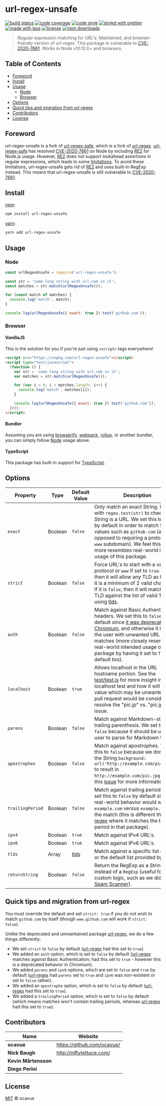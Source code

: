 # url-regex-unsafe

[![build status](https://img.shields.io/travis/com/ocavue/url-regex-unsafe.svg)](https://travis-ci.com/ocavue/url-regex-unsafe)
[![code coverage](https://img.shields.io/codecov/c/github/ocavue/url-regex-unsafe.svg)](https://codecov.io/gh/ocavue/url-regex-unsafe)
[![code style](https://img.shields.io/badge/code_style-XO-5ed9c7.svg)](https://github.com/sindresorhus/xo)
[![styled with prettier](https://img.shields.io/badge/styled_with-prettier-ff69b4.svg)](https://github.com/prettier/prettier)
[![made with lass](https://img.shields.io/badge/made_with-lass-95CC28.svg)](https://lass.js.org)
[![license](https://img.shields.io/github/license/ocavue/url-regex-unsafe.svg)](LICENSE)
[![npm downloads](https://img.shields.io/npm/dt/url-regex-unsafe.svg)](https://npm.im/url-regex-unsafe)

> Regular expression matching for URL's. Maintained, and browser-friendly version of url-regex. This package is vulnerable to [CVE-2020-7661](cve). Works in Node v10.12.0+ and browsers.


## Table of Contents

* [Foreword](#foreword)
* [Install](#install)
* [Usage](#usage)
  * [Node](#node)
  * [Browser](#browser)
* [Options](#options)
* [Quick tips and migration from url-regex](#quick-tips-and-migration-from-url-regex)
* [Contributors](#contributors)
* [License](#license)


## Foreword

url-regex-unsafe is a fork of [url-regex-safe][], which is a fork of [url-regex][]. [url-regex-safe][] has resolved [CVE-2020-7661][cve] on Node by including [RE2][] for Node.js usage. However, [RE2][] does not support lookahead assertions in regular expressions, which leads to some [limitations][url-regex-safe-limitations]. To avoid these limitations, url-regex-unsafe gets rid of [RE2][] and uses built-in RegExp instead. This means that url-regex-unsafe is still vulnerable to [CVE-2020-7661][cve].


## Install

[npm][]:

```sh
npm install url-regex-unsafe
```

[yarn][]:

```sh
yarn add url-regex-unsafe
```


## Usage

### Node

```js
const urlRegexUnsafe = require('url-regex-unsafe');

const str = 'some long string with url.com in it';
const matches = str.match(urlRegexUnsafe());

for (const match of matches) {
  console.log('match', match);
}

console.log(urlRegexUnsafe({ exact: true }).test('github.com'));
```

### Browser

#### VanillaJS

This is the solution for you if you're just using `<script>` tags everywhere!

```html
<script src="https://unpkg.com/url-regex-unsafe"></script>
<script type="text/javascript">
  (function () {
    var str = 'some long string with url.com in it';
    var matches = str.match(urlRegexUnsafe());

    for (var i = 0; i < matches.length; i++) {
      console.log('match', matches[i]);
    }

    console.log(urlRegexUnsafe({ exact: true }).test('github.com'));
  })();
</script>
```

#### Bundler

Assuming you are using [browserify][], [webpack][], [rollup][], or another bundler, you can simply follow [Node](#node) usage above.

#### TypeScript

This package has built-in support for [TypeScript](https://www.typescriptlang.org/).


## Options

| Property         | Type    | Default Value                                                | Description                                                                                                                                                                                                                                                                                                                                                    |   |
| ---------------- | ------- | ------------------------------------------------------------ | -------------------------------------------------------------------------------------------------------------------------------------------------------------------------------------------------------------------------------------------------------------------------------------------------------------------------------------------------------------- | - |
| `exact`          | Boolean | `false`                                                      | Only match an exact String. Useful with `regex.test(str)` to check if a String is a URL. We set this to `false` by default in order to match String values such as `github.com` (as opposed to requiring a protocol or `www` subdomain). We feel this closely more resembles real-world intended usage of this package.                                        |   |
| `strict`         | Boolean | `false`                                                      | Force URL's to start with a valid protocol or `www` if set to `true`. If `true`, then it will allow any TLD as long as it is a minimum of 2 valid characters. If it is `false`, then it will match the TLD against the list of valid TLD's using [tlds](https://github.com/stephenmathieson/node-tlds#readme).                                                 |   |
| `auth`           | Boolean | `false`                                                      | Match against Basic Authentication headers. We set this to `false` by default since [it was deprecated in Chromium](https://bugs.chromium.org/p/chromium/issues/detail?id=82250#c7), and otherwise it leaves the user with unwanted URL matches (more closely resembles real-world intended usage of this package by having it set to `false` by default too). |   |
| `localhost`      | Boolean | `true`                                                       | Allows localhost in the URL hostname portion. See the [test/test.js](test/test.js) for more insight into the localhost test and how it will return a value which may be unwanted. A pull request would be considered to resolve the "pic.jp" vs. "pic.jpg" issue.                                                                                              |   |
| `parens`         | Boolean | `false`                                                      | Match against Markdown-style trailing parenthesis. We set this to `false` because it should be up to the user to parse for Markdown URL's.                                                                                                                                                                                                                     |   |
| `apostrophes`    | Boolean | `false`                                                      | Match against apostrophes. We set this to `false` because we don't want the String `background: url('http://example.com/pic.jpg');` to result in `http://example.com/pic.jpg'`. See this [issue](https://github.com/kevva/url-regex/pull/55) for more information.                                                                                             |   |
| `trailingPeriod` | Boolean | `false`                                                      | Match against trailing periods. We set this to `false` by default since real-world behavior would want `example.com` versus `example.com.` as the match (this is different than [url-regex][] where it matches the trailing period in that package).                                                                                                           |   |
| `ipv4`           | Boolean | `true`                                                       | Match against IPv4 URL's.                                                                                                                                                                                                                                                                                                                                      |   |
| `ipv6`           | Boolean | `true`                                                       | Match against IPv6 URL's.                                                                                                                                                                                                                                                                                                                                      |   |
| `tlds`           | Array   | [tlds](https://github.com/stephenmathieson/node-tlds#readme) | Match against a specific list of tlds, or the default list provided by [tlds](https://github.com/stephenmathieson/node-tlds#readme).                                                                                                                                                                                                                           |   |
| `returnString`   | Boolean | `false`                                                      | Return the RegExp as a String instead of a `RegExp` (useful for custom logic, such as we did with [Spam Scanner][spam-scanner]).                                                                                                                                                                                                                               |   |


## Quick tips and migration from url-regex

You must override the default and set `strict: true` if you do not wish to match `github.com` by itself (though `www.github.com` will work if `strict: false`).

Unlike the deprecated and unmaintained package [url-regex][], we do a few things differently:

* We set `strict` to `false` by default ([url-regex][] had this set to `true`)
* We added an `auth` option, which is set to `false` by default ([url-regex][] matches against Basic Authentication; had this set to `true` - however this is a deprecated behavior in Chromium).
* We added `parens` and `ipv6` options, which are set to `false` and `true` by default ([url-regex][] had `parens` set to `true` and `ipv6` was non-existent or set to `false` rather).
* We added an `apostrophe` option, which is set to `false` by default ([url-regex][] had this set to `true`).
* We added a `trailingPeriod` option, which is set to `false` by default (which means matches won't contain trailing periods, whereas [url-regex][] had this set to `true`).


## Contributors

| Name                 | Website                      |
| -------------------- | ---------------------------- |
| **ocavue**           | <https://github.com/ocavue/> |
| **Nick Baugh**       | <http://niftylettuce.com/>   |
| **Kevin Mårtensson** |                              |
| **Diego Perini**     |                              |


## License

[MIT](LICENSE) © ocavue


##

[npm]: https://www.npmjs.com/

[yarn]: https://yarnpkg.com/

[cve]: https://nvd.nist.gov/vuln/detail/CVE-2020-7661

[re2]: https://github.com/uhop/node-re2

[browserify]: https://github.com/browserify/browserify

[webpack]: https://github.com/webpack/webpack

[rollup]: https://github.com/rollup/rollup

[url-regex]: https://github.com/kevva/url-regex

[url-regex-safe]: https://github.com/spamscanner/url-regex-safe

[url-regex-safe-limitations]: https://github.com/spamscanner/url-regex-safe/tree/v3.0.0#limitations

[spam-scanner]: https://spamscanner.net
